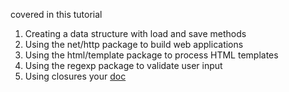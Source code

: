 covered in this tutorial
1. Creating a data structure with load and save methods
2. Using the net/http package to build web applications
3. Using the html/template package to process HTML templates
4. Using the regexp package to validate user input
5. Using closures
   your <a href="https://go.dev/doc/articles/wiki/">doc</a>
